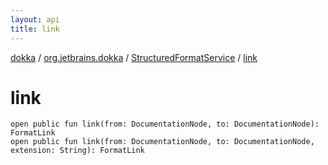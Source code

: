 ```yaml
---
layout: api
title: link
---
```

[dokka](../../index.html) / [org.jetbrains.dokka](../index.html) / [StructuredFormatService](index.html) / [link](link.html)


# link


```
open public fun link(from: DocumentationNode, to: DocumentationNode): FormatLink
open public fun link(from: DocumentationNode, to: DocumentationNode, extension: String): FormatLink
```
